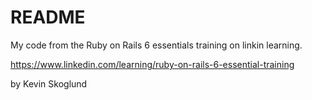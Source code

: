 # README

My code from the Ruby on Rails 6 essentials training on linkin learning.

https://www.linkedin.com/learning/ruby-on-rails-6-essential-training

by Kevin Skoglund
